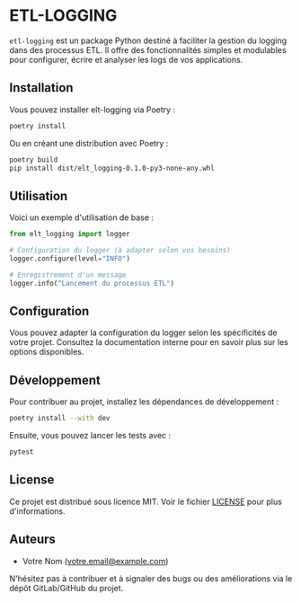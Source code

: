 # ETL-LOGGING

`etl-logging` est un package Python destiné à faciliter la gestion du logging dans des processus ETL. Il offre des fonctionnalités simples et modulables pour configurer, écrire et analyser les logs de vos applications.

## Installation

Vous pouvez installer elt-logging via Poetry :

```bash
poetry install
```

Ou en créant une distribution avec Poetry :

```bash
poetry build
pip install dist/elt_logging-0.1.0-py3-none-any.whl
```

## Utilisation

Voici un exemple d'utilisation de base :

```python
from elt_logging import logger

# Configuration du logger (à adapter selon vos besoins)
logger.configure(level="INFO")

# Enregistrement d'un message
logger.info("Lancement du processus ETL")
```

## Configuration

Vous pouvez adapter la configuration du logger selon les spécificités de votre projet. Consultez la documentation interne pour en savoir plus sur les options disponibles.

## Développement

Pour contribuer au projet, installez les dépendances de développement :

```bash
poetry install --with dev
```

Ensuite, vous pouvez lancer les tests avec :

```bash
pytest
```

## License

Ce projet est distribué sous licence MIT. Voir le fichier [LICENSE](LICENSE) pour plus d'informations.

## Auteurs

- Votre Nom (votre.email@example.com)

N'hésitez pas à contribuer et à signaler des bugs ou des améliorations via le dépôt GitLab/GitHub du projet.